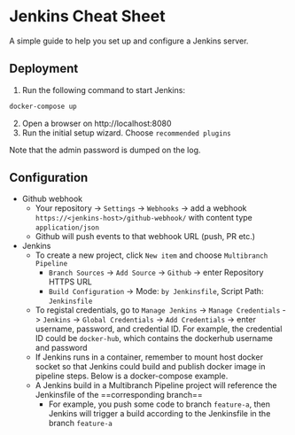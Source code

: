 # Jenkins Cheat Sheet
A simple guide to help you set up and configure a Jenkins server.
## Deployment
1. Run the following command to start Jenkins:
```bash
docker-compose up
```
2. Open a browser on http://localhost:8080
3. Run the initial setup wizard. Choose `recommended plugins`

Note that the admin password is dumped on the log.
## Configuration
* Github webhook
  * Your repository -> `Settings` -> `Webhooks` -> add a webhook `https://<jenkins-host>/github-webhook/` with content type `application/json`
  * Github will push events to that webhook URL (push, PR etc.)
* Jenkins
  * To create a new project, click `New item` and choose `Multibranch Pipeline`
    * `Branch Sources` -> `Add Source` -> `Github` -> enter Repository HTTPS URL
    * `Build Configuration` -> Mode: `by Jenkinsfile`, Script Path: `Jenkinsfile`
  * To registal credentials, go to `Manage Jenkins` -> `Manage Credentials` -> `Jenkins` -> `Global Credentials` -> `Add Credentials` -> enter username, password, and credential ID. For example, the credential ID could be `docker-hub`, which contains the dockerhub username and password
  * If Jenkins runs in a container, remember to mount host docker socket so that Jenkins could build and publish docker image in pipeline steps. Below is a docker-compose example.
  * A Jenkins build in a Multibranch Pipeline project will reference the Jenkinsfile of the ==corresponding branch==
      * For example, you push some code to branch `feature-a`, then Jenkins will trigger a build according to the Jenkinsfile in the branch `feature-a`
